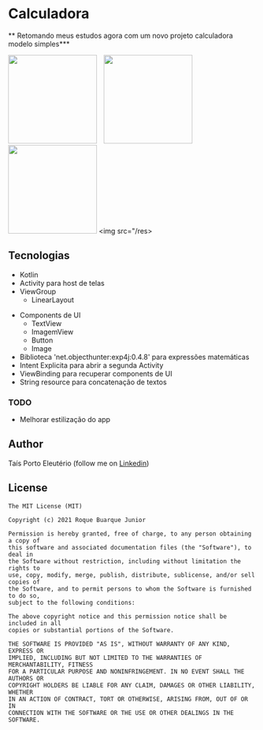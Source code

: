 # Calculadora

** Retomando meus estudos agora com um novo projeto calculadora modelo simples***


<img src="/resultado/Screenshot_20230626_233704.png" width="180">&emsp;<img src="/resultado/Screenshot_20230626_233724.png" width="180">&emsp;<img src="/result/Screenshot_20230626_233735.png" width="180">
<img src="/res>
## Tecnologias
* Kotlin
* Activity para host de telas
* ViewGroup  
    * LinearLayout
- Components de UI
    - TextView
    - ImagemView
    - Button
    - Image
- Biblioteca 'net.objecthunter:exp4j:0.4.8' para expressões matemáticas 
- Intent Explicita para abrir a segunda Activity
- ViewBinding para recuperar components de UI
- String resource para concatenação de textos


### TODO
- Melhorar estilização do app

## Author
Taís Porto Eleutério (follow me on [Linkedin](https://www.linkedin.com/in/taisporto/))

## License
```
The MIT License (MIT)

Copyright (c) 2021 Roque Buarque Junior

Permission is hereby granted, free of charge, to any person obtaining a copy of
this software and associated documentation files (the "Software"), to deal in
the Software without restriction, including without limitation the rights to
use, copy, modify, merge, publish, distribute, sublicense, and/or sell copies of
the Software, and to permit persons to whom the Software is furnished to do so,
subject to the following conditions:

The above copyright notice and this permission notice shall be included in all
copies or substantial portions of the Software.

THE SOFTWARE IS PROVIDED "AS IS", WITHOUT WARRANTY OF ANY KIND, EXPRESS OR
IMPLIED, INCLUDING BUT NOT LIMITED TO THE WARRANTIES OF MERCHANTABILITY, FITNESS
FOR A PARTICULAR PURPOSE AND NONINFRINGEMENT. IN NO EVENT SHALL THE AUTHORS OR
COPYRIGHT HOLDERS BE LIABLE FOR ANY CLAIM, DAMAGES OR OTHER LIABILITY, WHETHER
IN AN ACTION OF CONTRACT, TORT OR OTHERWISE, ARISING FROM, OUT OF OR IN
CONNECTION WITH THE SOFTWARE OR THE USE OR OTHER DEALINGS IN THE SOFTWARE.
```
